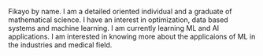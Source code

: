 Fikayo by name.
I am a detailed oriented individual and a graduate of mathematical science.
I have an interest in optimization, data based systems and machine learning.
I am currently learning ML and AI applications. 
I am interested in knowing more about the applicaions of ML in the industries and medical field.

